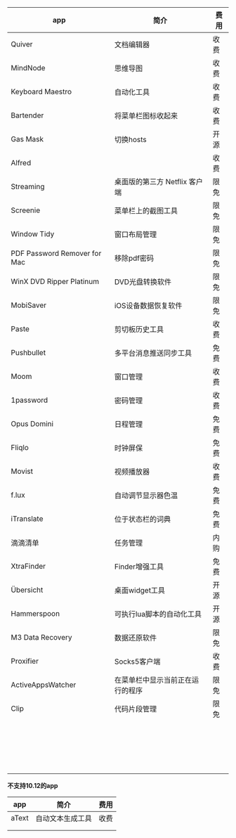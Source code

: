 

| app                          | 简介                  | 费用   |
| ---------------------------- | ------------------- | ---- |
| Quiver                       | 文档编辑器               | 收费   |
| MindNode                     | 思维导图                | 收费   |
| Keyboard Maestro             | 自动化工具               | 收费   |
| Bartender                    | 将菜单栏图标收起来           | 收费   |
| Gas Mask                     | 切换hosts             | 开源   |
| Alfred                       |                     | 收费   |
| Streaming                    | 桌面版的第三方 Netflix 客户端 | 限免   |
| Screenie                     | 菜单栏上的截图工具           | 限免   |
| Window Tidy                  | 窗口布局管理              | 限免   |
| PDF Password Remover for Mac | 移除pdf密码             | 限免   |
| WinX DVD Ripper Platinum     | DVD光盘转换软件           | 限免   |
| MobiSaver                    | iOS设备数据恢复软件         | 限免   |
| Paste                        | 剪切板历史工具             | 收费   |
| Pushbullet                   | 多平台消息推送同步工具         | 免费   |
| Moom                         | 窗口管理                | 收费   |
| 1password                    | 密码管理                | 收费   |
| Opus Domini                  | 日程管理                | 免费   |
| Fliqlo                       | 时钟屏保                | 免费   |
| Movist                       | 视频播放器               | 收费   |
| f.lux                        | 自动调节显示器色温           | 免费   |
| iTranslate                   | 位于状态栏的词典            | 免费   |
| 滴滴清单                         | 任务管理                | 内购   |
| XtraFinder                   | Finder增强工具          | 免费   |
| Übersicht                    | 桌面widget工具          | 开源   |
| Hammerspoon                  | 可执行lua脚本的自动化工具      | 开源   |
| M3 Data Recovery             | 数据还原软件              | 限免   |
| Proxifier                    | Socks5客户端           | 收费   |
| ActiveAppsWatcher            | 在菜单栏中显示当前正在运行的程序    | 限免   |
| Clip                         | 代码片段管理              | 限免   |
|                              |                     |      |
|                              |                     |      |
|                              |                     |      |
|                              |                     |      |
|                              |                     |      |
|                              |                     |      |
|                              |                     |      |
|                              |                     |      |
|                              |                     |      |
|                              |                     |      |
|                              |                     |      |
|                              |                     |      |
|                              |                     |      |
|                              |                     |      |
|                              |                     |      |
|                              |                     |      |
|                              |                     |      |
|                              |                     |      |
|                              |                     |      |
|                              |                     |      |



**不支持10.12的app**

| app   | 简介       | 费用   |
| ----- | -------- | ---- |
| aText | 自动文本生成工具 | 收费   |
|       |          |      |
|       |          |      |